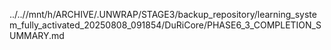 ../..//mnt/h/ARCHIVE/.UNWRAP/STAGE3/backup_repository/learning_system_fully_activated_20250808_091854/DuRiCore/PHASE6_3_COMPLETION_SUMMARY.md